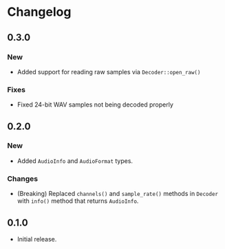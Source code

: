 # Changelog

## 0.3.0

### New
* Added support for reading raw samples via `Decoder::open_raw()`

### Fixes
* Fixed 24-bit WAV samples not being decoded properly

## 0.2.0

### New
* Added `AudioInfo` and `AudioFormat` types.

### Changes
* (Breaking) Replaced `channels()` and `sample_rate()` methods in `Decoder` with `info()` method that returns `AudioInfo`.

## 0.1.0

* Initial release.